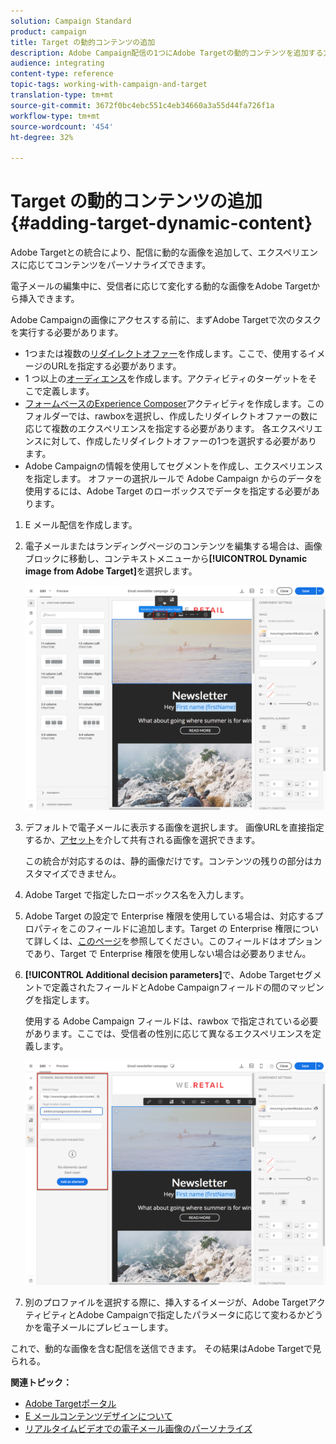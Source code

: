 ```yaml
---
solution: Campaign Standard
product: campaign
title: Target の動的コンテンツの追加
description: Adobe Campaign配信の1つにAdobe Targetの動的コンテンツを追加する方法を説明します。
audience: integrating
content-type: reference
topic-tags: working-with-campaign-and-target
translation-type: tm+mt
source-git-commit: 3672f0bc4ebc551c4eb34660a3a55d44fa726f1a
workflow-type: tm+mt
source-wordcount: '454'
ht-degree: 32%

---
```



# Target の動的コンテンツの追加{#adding-target-dynamic-content}

Adobe Targetとの統合により、配信に動的な画像を追加して、エクスペリエンスに応じてコンテンツをパーソナライズできます。

電子メールの編集中に、受信者に応じて変化する動的な画像をAdobe Targetから挿入できます。

Adobe Campaignの画像にアクセスする前に、まずAdobe Targetで次のタスクを実行する必要があります。

* 1つまたは複数の[リダイレクトオファー](https://docs.adobe.com/content/help/en/target/using/experiences/offers/offer-redirect.html)を作成します。ここで、使用するイメージのURLを指定する必要があります。
* 1 つ以上の[オーディエンス](https://docs.adobe.com/content/help/en/target/using/audiences/create-audiences/audiences.html)を作成します。アクティビティのターゲットをそこで定義します。
* [フォームベースのExperience Composer](https://docs.adobe.com/content/help/en/target/using/experiences/form-experience-composer.html)アクティビティを作成します。このフォルダーでは、rawboxを選択し、作成したリダイレクトオファーの数に応じて複数のエクスペリエンスを指定する必要があります。 各エクスペリエンスに対して、作成したリダイレクトオファーの1つを選択する必要があります。
* Adobe Campaignの情報を使用してセグメントを作成し、エクスペリエンスを指定します。 オファーの選択ルールで Adobe Campaign からのデータを使用するには、Adobe Target のローボックスでデータを指定する必要があります。

1. E メール配信を作成します。
1. 電子メールまたはランディングページのコンテンツを編集する場合は、画像ブロックに移動し、コンテキストメニューから&#x200B;**[!UICONTROL Dynamic image from Adobe Target]**&#x200B;を選択します。

   ![](assets/tar_insert_dynamic_image.png)

1. デフォルトで電子メールに表示する画像を選択します。 画像URLを直接指定するか、[アセット](../../integrating/using/working-with-campaign-and-assets-core-service.md)を介して共有される画像を選択できます。

   この統合が対応するのは、静的画像だけです。コンテンツの残りの部分はカスタマイズできません。

1. Adobe Target で指定したローボックス名を入力します。
1. Adobe Target の設定で Enterprise 権限を使用している場合は、対応するプロパティをこのフィールドに追加します。Target の Enterprise 権限について詳しくは、[このページ](https://docs.adobe.com/content/help/ja-JP/target/using/administer/manage-users/enterprise/properties-overview.translate.html)を参照してください。このフィールドはオプションであり、Target で Enterprise 権限を使用しない場合は必要ありません。
1. **[!UICONTROL Additional decision parameters]**&#x200B;で、Adobe Targetセグメントで定義されたフィールドとAdobe Campaignフィールドの間のマッピングを指定します。

   使用する Adobe Campaign フィールドは、rawbox で指定されている必要があります。ここでは、受信者の性別に応じて異なるエクスペリエンスを定義します。

   ![](assets/tar_additional_decisionning_parameters.png)

1. 別のプロファイルを選択する際に、挿入するイメージが、Adobe TargetアクティビティとAdobe Campaignで指定したパラメータに応じて変わるかどうかを電子メールにプレビューします。

これで、動的な画像を含む配信を送信できます。 その結果はAdobe Targetで見られる。

**関連トピック：**

* [Adobe Targetポータル](https://docs.adobe.com/content/help/en/target/using/integrate/campaign-and-target.html)
* [E メールコンテンツデザインについて](../../designing/using/designing-content-in-adobe-campaign.md)
* [リアルタイムビデオでの電子メール画像のパーソナライズ](https://helpx.adobe.com/marketing-cloud/how-to/email-marketing.html) 

